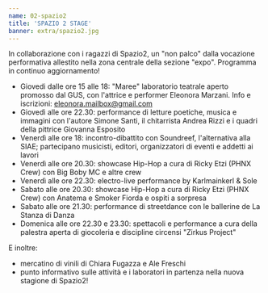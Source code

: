 ```yaml
---
name: 02-spazio2
title: 'SPAZIO 2 STAGE'
banner: extra/spazio2.jpg
---
```


In collaborazione con i ragazzi di Spazio2, un "non palco" dalla vocazione performativa allestito nella zona centrale della sezione "expo".
Programma in continuo aggiornamento!

* Giovedi dalle ore 15 alle 18: "Maree" laboratorio teatrale aperto promosso dal GUS, con l'attrice e performer Eleonora Marzani. Info e iscrizioni: <a href="mailto:eleonora.mailbox@gmail.com">eleonora.mailbox@gmail.com</a>
* Giovedì alle ore 22.30: performance di letture poetiche, musica e immagini con l'autore Simone Santi, il chitarrista Andrea Rizzi e i quadri della pittrice Giovanna Esposito
* Venerdì alle ore 18: incontro-dibattito con Soundreef, l'alternativa alla SIAE; partecipano musicisti, editori, organizzatori di eventi e addetti ai lavori
* Venerdì alle ore 20.30: showcase Hip-Hop a cura di Ricky Etzi (PHNX Crew) con Big Boby MC e altre crew
* Venerdì alle ore 22.30: electro-live performance by Karlmainkerl & Sole
* Sabato alle ore 20.30: showcase Hip-Hop a cura di Ricky Etzi (PHNX Crew) con Anatema e Smoker Fiorda e ospiti a sorpresa
* Sabato alle ore 21.30: performance di streetdance con le ballerine de La Stanza di Danza
* Domenica alle ore 22.30 e 23.30: spettacoli e performance a cura della palestra aperta di giocoleria e discipline circensi "Zirkus Project"

E inoltre:

* mercatino di vinili di Chiara Fugazza e Ale Freschi
* punto informativo sulle attività e i laboratori in partenza nella nuova stagione di Spazio2!
